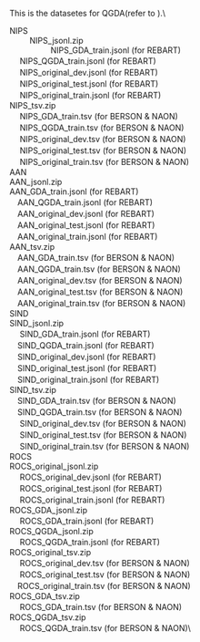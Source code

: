 This is the datasetes for QGDA(refer to ).\

NIPS\
$\hspace{1cm}$NIPS_jsonl.zip\
$\hspace{2cm}$NIPS_GDA_train.jsonl (for REBART)\
　  NIPS_QGDA_train.jsonl (for REBART)\
　  NIPS_original_dev.jsonl (for REBART)\
　  NIPS_original_test.jsonl (for REBART)\
　  NIPS_original_train.jsonl (for REBART)\
  NIPS_tsv.zip\
　  NIPS_GDA_train.tsv (for BERSON & NAON)\
　  NIPS_QGDA_train.tsv (for BERSON & NAON)\
　  NIPS_original_dev.tsv (for BERSON & NAON)\
　  NIPS_original_test.tsv (for BERSON & NAON)\
　  NIPS_original_train.tsv (for BERSON & NAON)\
AAN\
  AAN_jsonl.zip\
    AAN_GDA_train.jsonl (for REBART)\
  　AAN_QGDA_train.jsonl (for REBART)\
  　AAN_original_dev.jsonl (for REBART)\
  　AAN_original_test.jsonl (for REBART)\
  　AAN_original_train.jsonl (for REBART)\
  AAN_tsv.zip\
  　AAN_GDA_train.tsv (for BERSON & NAON)\
  　AAN_QGDA_train.tsv (for BERSON & NAON)\
  　AAN_original_dev.tsv (for BERSON & NAON)\
  　AAN_original_test.tsv (for BERSON & NAON)\
  　AAN_original_train.tsv (for BERSON & NAON)\
SIND\
  SIND_jsonl.zip\
　  SIND_GDA_train.jsonl (for REBART)\
  　SIND_QGDA_train.jsonl (for REBART)\
  　SIND_original_dev.jsonl (for REBART)\
  　SIND_original_test.jsonl (for REBART)\
  　SIND_original_train.jsonl (for REBART)\
  SIND_tsv.zip\
  　SIND_GDA_train.tsv (for BERSON & NAON)\
  　SIND_QGDA_train.tsv (for BERSON & NAON)\
　  SIND_original_dev.tsv (for BERSON & NAON)\
　  SIND_original_test.tsv (for BERSON & NAON)\
　  SIND_original_train.tsv (for BERSON & NAON)\
ROCS\
  ROCS_original_jsonl.zip\
　  ROCS_original_dev.jsonl (for REBART)\
　  ROCS_original_test.jsonl (for REBART)\
　  ROCS_original_train.jsonl (for REBART)\
  ROCS_GDA_jsonl.zip\
　  ROCS_GDA_train.jsonl (for REBART)\
  ROCS_QGDA_jsonl.zip\
　  ROCS_QGDA_train.jsonl (for REBART)\
  ROCS_original_tsv.zip\
　  ROCS_original_dev.tsv (for BERSON & NAON)\
　  ROCS_original_test.tsv (for BERSON & NAON)\
  　ROCS_original_train.tsv (for BERSON & NAON)\
  ROCS_GDA_tsv.zip\
　  ROCS_GDA_train.tsv (for BERSON & NAON)\
  ROCS_QGDA_tsv.zip\
　  ROCS_QGDA_train.tsv (for BERSON & NAON)\
